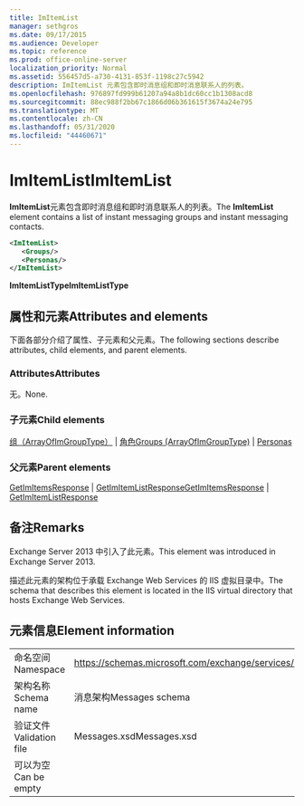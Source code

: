```yaml
---
title: ImItemList
manager: sethgros
ms.date: 09/17/2015
ms.audience: Developer
ms.topic: reference
ms.prod: office-online-server
localization_priority: Normal
ms.assetid: 556457d5-a730-4131-853f-1198c27c5942
description: ImItemList 元素包含即时消息组和即时消息联系人的列表。
ms.openlocfilehash: 976897fd999b61207a94a8b1dc60cc1b1308acd8
ms.sourcegitcommit: 88ec988f2bb67c1866d06b361615f3674a24e795
ms.translationtype: MT
ms.contentlocale: zh-CN
ms.lasthandoff: 05/31/2020
ms.locfileid: "44460671"
---
```

# <a name="imitemlist"></a><span data-ttu-id="20ba2-103">ImItemList</span><span class="sxs-lookup"><span data-stu-id="20ba2-103">ImItemList</span></span>

<span data-ttu-id="20ba2-104">**ImItemList**元素包含即时消息组和即时消息联系人的列表。</span><span class="sxs-lookup"><span data-stu-id="20ba2-104">The **ImItemList** element contains a list of instant messaging groups and instant messaging contacts.</span></span> 
  
```XML
<ImItemList>
   <Groups/>
   <Personas/>
</ImItemList>
```

 <span data-ttu-id="20ba2-105">**ImItemListType**</span><span class="sxs-lookup"><span data-stu-id="20ba2-105">**ImItemListType**</span></span>
## <a name="attributes-and-elements"></a><span data-ttu-id="20ba2-106">属性和元素</span><span class="sxs-lookup"><span data-stu-id="20ba2-106">Attributes and elements</span></span>

<span data-ttu-id="20ba2-107">下面各部分介绍了属性、子元素和父元素。</span><span class="sxs-lookup"><span data-stu-id="20ba2-107">The following sections describe attributes, child elements, and parent elements.</span></span>
  
### <a name="attributes"></a><span data-ttu-id="20ba2-108">Attributes</span><span class="sxs-lookup"><span data-stu-id="20ba2-108">Attributes</span></span>

<span data-ttu-id="20ba2-109">无。</span><span class="sxs-lookup"><span data-stu-id="20ba2-109">None.</span></span>
  
### <a name="child-elements"></a><span data-ttu-id="20ba2-110">子元素</span><span class="sxs-lookup"><span data-stu-id="20ba2-110">Child elements</span></span>

<span data-ttu-id="20ba2-111">[组（ArrayOfImGroupType）](groups-arrayofimgrouptype.md)  | [角色](personas-ex15websvcsotherref.md)</span><span class="sxs-lookup"><span data-stu-id="20ba2-111">[Groups (ArrayOfImGroupType)](groups-arrayofimgrouptype.md) | [Personas](personas-ex15websvcsotherref.md)</span></span>
  
### <a name="parent-elements"></a><span data-ttu-id="20ba2-112">父元素</span><span class="sxs-lookup"><span data-stu-id="20ba2-112">Parent elements</span></span>

<span data-ttu-id="20ba2-113">[GetImItemsResponse](getimitemsresponse.md)  | [GetImItemListResponse](getimitemlistresponse.md)</span><span class="sxs-lookup"><span data-stu-id="20ba2-113">[GetImItemsResponse](getimitemsresponse.md) | [GetImItemListResponse](getimitemlistresponse.md)</span></span>
  
## <a name="remarks"></a><span data-ttu-id="20ba2-114">备注</span><span class="sxs-lookup"><span data-stu-id="20ba2-114">Remarks</span></span>

<span data-ttu-id="20ba2-115">Exchange Server 2013 中引入了此元素。</span><span class="sxs-lookup"><span data-stu-id="20ba2-115">This element was introduced in Exchange Server 2013.</span></span>
  
<span data-ttu-id="20ba2-116">描述此元素的架构位于承载 Exchange Web Services 的 IIS 虚拟目录中。</span><span class="sxs-lookup"><span data-stu-id="20ba2-116">The schema that describes this element is located in the IIS virtual directory that hosts Exchange Web Services.</span></span>
  
## <a name="element-information"></a><span data-ttu-id="20ba2-117">元素信息</span><span class="sxs-lookup"><span data-stu-id="20ba2-117">Element information</span></span>

|||
|:-----|:-----|
|<span data-ttu-id="20ba2-118">命名空间</span><span class="sxs-lookup"><span data-stu-id="20ba2-118">Namespace</span></span>  <br/> |https://schemas.microsoft.com/exchange/services/2006/messages  <br/> |
|<span data-ttu-id="20ba2-119">架构名称</span><span class="sxs-lookup"><span data-stu-id="20ba2-119">Schema name</span></span>  <br/> |<span data-ttu-id="20ba2-120">消息架构</span><span class="sxs-lookup"><span data-stu-id="20ba2-120">Messages schema</span></span>  <br/> |
|<span data-ttu-id="20ba2-121">验证文件</span><span class="sxs-lookup"><span data-stu-id="20ba2-121">Validation file</span></span>  <br/> |<span data-ttu-id="20ba2-122">Messages.xsd</span><span class="sxs-lookup"><span data-stu-id="20ba2-122">Messages.xsd</span></span>  <br/> |
|<span data-ttu-id="20ba2-123">可以为空</span><span class="sxs-lookup"><span data-stu-id="20ba2-123">Can be empty</span></span>  <br/> ||
   

